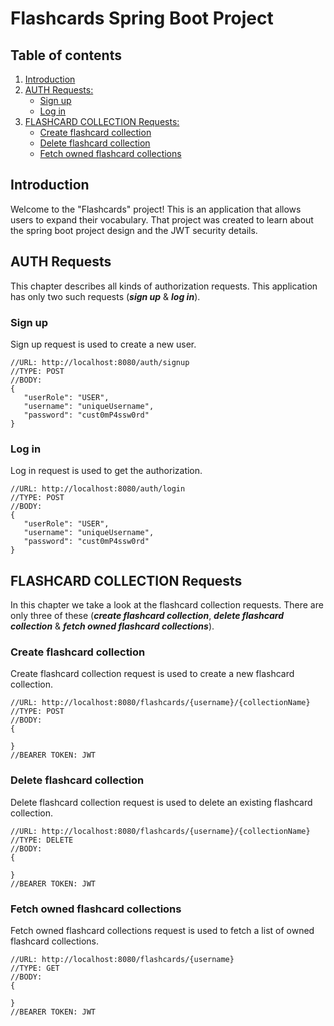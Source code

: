 # Flashcards Spring Boot Project

## Table of contents
1. [Introduction](#introduction)
2. [AUTH Requests:](#auth_requests)
   - [Sign up](#sign_up_request)
   - [Log in](#log_in_request)
3. [FLASHCARD COLLECTION Requests:](#flashcard_collection_requests)
   - [Create flashcard collection](#create_flashcard_collection_request)
   - [Delete flashcard collection](#delete_flashcard_collection_request)
   - [Fetch owned flashcard collections](#fetch_owned_flashcard_collections_request)

## Introduction <a name="introduction"></a>
Welcome to the "Flashcards" project! This is an application that allows
users to expand their vocabulary. That project was created to learn
about the spring boot project design and the JWT security details.

## AUTH Requests <a name="auth_requests"></a>
This chapter describes all kinds of authorization requests. This application
has only two such requests (***sign up*** & ***log in***).

### Sign up <a name="sign_up_request"></a>
Sign up request is used to create a new user.
```
//URL: http://localhost:8080/auth/signup
//TYPE: POST
//BODY:
{
   "userRole": "USER",
   "username": "uniqueUsername",
   "password": "cust0mP4ssw0rd"   
}
```

### Log in <a name="log_in_request"></a>
Log in request is used to get the authorization.
```
//URL: http://localhost:8080/auth/login
//TYPE: POST
//BODY:
{
   "userRole": "USER",
   "username": "uniqueUsername",
   "password": "cust0mP4ssw0rd"   
}
```

## FLASHCARD COLLECTION Requests <a name="flashcard_collection_requests"></a>
In this chapter we take a look at the flashcard collection requests.
There are only three of these (***create flashcard collection***, ***delete flashcard collection*** & ***fetch owned flashcard collections***).

### Create flashcard collection <a name="create_flashcard_collection_request"></a>
Create flashcard collection request is used to create a new flashcard collection.
```
//URL: http://localhost:8080/flashcards/{username}/{collectionName}
//TYPE: POST 
//BODY:
{

}
//BEARER TOKEN: JWT
```

### Delete flashcard collection <a name="delete_flashcard_collection_request"></a>
Delete flashcard collection request is used to delete an existing flashcard collection.
```
//URL: http://localhost:8080/flashcards/{username}/{collectionName}
//TYPE: DELETE
//BODY:
{

}
//BEARER TOKEN: JWT
```

### Fetch owned flashcard collections <a name="fetch_owned_flashcard_collections_request"></a>
Fetch owned flashcard collections request is used to fetch a list of owned
flashcard collections.
```
//URL: http://localhost:8080/flashcards/{username}
//TYPE: GET
//BODY:
{

}
//BEARER TOKEN: JWT
```